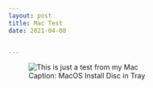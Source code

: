 ```yaml
---
layout: post
title: Mac Test
date: 2021-04-08


---
```


<figure>
  <img src="{{site.baseurl}}/images/MacOS_test.jpg" alt="This is just a test from my Mac">
  <figcaption>Caption: MacOS Install Disc in Tray</figcaption>
</figure>
